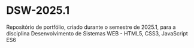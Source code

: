 # DSW-2025.1
Repositório de portfólio, criado durante o semestre de 2025.1, para a disciplina Desenvolvimento de Sistemas WEB - HTML5, CSS3, JavaScript ES6
